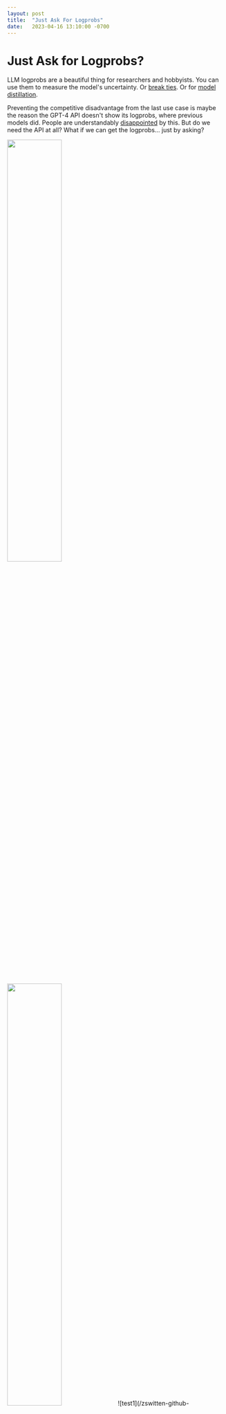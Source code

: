 ```yaml
---
layout: post
title:  "Just Ask For Logprobs"
date:   2023-04-16 13:10:00 -0700
---
```

# Just Ask for Logprobs?

LLM logprobs are a beautiful thing for researchers and hobbyists. You can use them to measure the model's uncertainty. Or [break ties](https://twitter.com/goodside/status/1634407841556561922). Or for [model distillation](https://twitter.com/sharifshameem/status/1645649337886846977).

Preventing the competitive disadvantage from the last use case is maybe the reason the GPT-4 API doesn't show its logprobs, where previous models did. People are understandably [disappointed](https://twitter.com/xuanalogue/status/1637302504349114370) by this. But do we need the API at all? What if we can get the logprobs... just by asking?

<img src="https://github.com/zswitten/zswitten.github.io/blob/master/photos/logprobs1.jpeg" width=50% height=50%>
<img src="https://github.com/zswitten/zswitten.github.io/blob/master/photos/logprobs2.jpeg" width=50% height=50%>
![test1](/zswitten-github-io/assets/logprobs1.jpeg)
![test2](/zswitten-github-io/assets/logprobs2.jpeg)
![test](/zswitten-github-io/docs/assets/logprobs1.jpeg)
![](/zswitten-github-io/docs/assets/logprobs2.jpeg)

I decided to see if I could estimate the logprobs of a previous model (GPT-3.5) by... asking for them, in English.